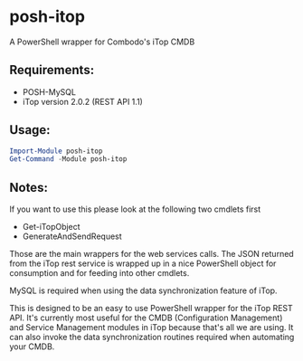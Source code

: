# posh-itop

A PowerShell wrapper for Combodo's iTop CMDB

## Requirements:

* POSH-MySQL
* iTop version 2.0.2 (REST API 1.1)

## Usage:

```PowerShell
Import-Module posh-itop
Get-Command -Module posh-itop
```

## Notes:

If you want to use this please look at the following two cmdlets first

* Get-iTopObject
* GenerateAndSendRequest

Those are the main wrappers for the web services calls.  The JSON returned from the iTop rest service is wrapped up in a nice PowerShell object for consumption and for feeding into other cmdlets.

MySQL is required when using the data synchronization feature of iTop.

This is designed to be an easy to use PowerShell wrapper for the iTop REST API.  It's currently most useful for the CMDB (Configuration Management) and Service Management modules in iTop because that's all we are using.  It can also invoke the data synchronization routines required when automating your CMDB.